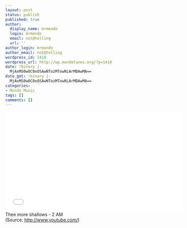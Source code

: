 ```yaml
---
layout: post
status: publish
published: true
author:
  display_name: mrmondo
  login: mrmondo
  email: not@telling
  url: ''
author_login: mrmondo
author_email: not@telling
wordpress_id: 1418
wordpress_url: http://wp.mondotunes.org/?p=1418
date: !binary |-
  MjAxMS0wOC0xOSAwNTozMTowNiArMDAwMA==
date_gmt: !binary |-
  MjAxMS0wOC0xOSAwNTozMTowNiArMDAwMA==
categories:
- Mondo Music
tags: []
comments: []
---
```

<iframe width="560" height="315" src="//www.youtube.com/embed/x1Idq00hSOA" frameborder="0"> </iframe>
Thee more shallows - 2 AM
<div class="attribution">(<span>Source:</span> <a href="http://www.youtube.com/">http://www.youtube.com/</a>)</div>
